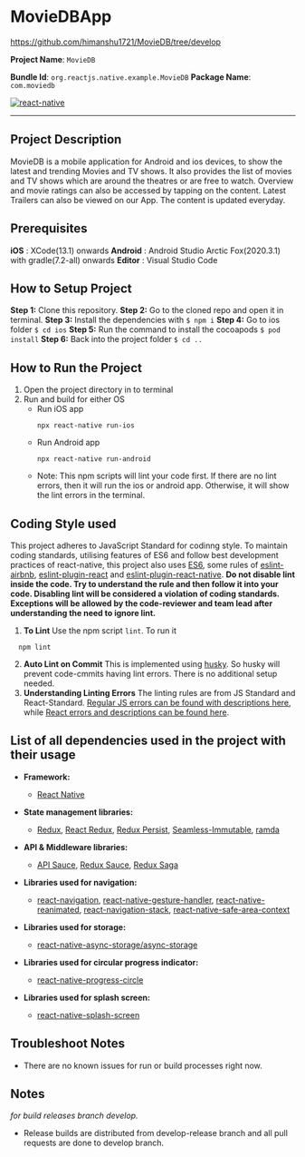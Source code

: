 # MovieDBApp

https://github.com/himanshu1721/MovieDB/tree/develop

**Project Name**: `MovieDB`

**Bundle Id**: `org.reactjs.native.example.MovieDB` **Package Name**: `com.moviedb`

[![react-native](https://img.shields.io/badge/react--native-67.0.3-brightgreen)](https://facebook.github.io/react-native/docs/0.67/getting-started)

---
## Project Description
MovieDB is a mobile application for Android and ios devices, to show the latest and trending Movies and TV shows. It also provides the list of movies and TV shows which are around the theatres or are free to watch. Overview and movie ratings can also be accessed by tapping on the content. Latest Trailers can also be viewed on our App. The content is updated everyday.

## Prerequisites
**iOS** : XCode(13.1) onwards
**Android** : Android Studio Arctic Fox(2020.3.1) with gradle(7.2-all) onwards
**Editor** : Visual Studio Code

## How to Setup Project
**Step 1:** Clone this repository.
**Step 2:** Go to the cloned repo and open it in terminal.
**Step 3:** Install the dependencies with `$ npm i`
**Step 4:** Go to ios folder `$ cd ios`
**Step 5:** Run the command to install the cocoapods `$ pod install`
**Step 6:** Back into the project folder `$ cd ..`

## How to Run the Project
1. Open the project directory in to terminal
2. Run and build for either OS
   - Run iOS app
     ```
     npx react-native run-ios
     ```
   - Run Android app
     ```
     npx react-native run-android
     ```
   - Note: This npm scripts will lint your code first. If there are no lint errors, then it will run the ios or android app. Otherwise, it will show the lint errors in the terminal.

## Coding Style used
This project adheres to JavaScript Standard for codinng style. To maintain coding standards, utilising features of ES6 and follow best development practices of react-native, this project also uses [ES6](http://es6-features.org/#Constants), some rules of [eslint-airbnb](https://github.com/airbnb/javascript), [eslint-plugin-react](https://github.com/yannickcr/eslint-plugin-react) and [eslint-plugin-react-native](https://github.com/intellicode/eslint-plugin-react-native).
**Do not disable lint inside the code. Try to understand the rule and then follow it into your code. Disabling lint will be considered a violation of coding standards. Exceptions will be allowed by the code-reviewer and team lead after understanding the need to ignore lint.**

1. **To Lint**
   Use the npm script `lint`. To run it
```
  npm lint
```
2. **Auto Lint on Commit**
   This is implemented using [husky](https://github.com/typicode/husky). So husky will prevent code-cmmits having lint errors. There is no additional setup needed.
3. **Understanding Linting Errors**
   The linting rules are from JS Standard and React-Standard. [Regular JS errors can be found with descriptions here](http://eslint.org/docs/rules/), while [React errors and descriptions can be found here](https://github.com/yannickcr/eslint-plugin-react).


## List of all dependencies used in the project with their usage

- **Framework:**
  - [React Native](https://github.com/facebook/react-native)

- **State management libraries:**
  - [Redux](http://redux.js.org/), [React Redux](https://react-redux.js.org/), [Redux Persist](https://github.com/rt2zz/redux-persist), [Seamless-Immutable](https://github.com/rtfeldman/seamless-immutable), [ramda](https://ramdajs.com/)

- **API & Middleware libraries:**
  - [API Sauce](https://github.com/infinitered/apisauce), [Redux Sauce](https://github.com/jkeam/reduxsauce), [Redux Saga](https://redux-saga.js.org/)

- **Libraries used for navigation:**
  - [react-navigation](https://github.com/react-navigation/react-navigation), [react-native-gesture-handler](https://github.com/kmagiera/react-native-gesture-handler), [react-native-reanimated](https://github.com/kmagiera/react-native-reanimated), [react-navigation-stack](https://github.com/react-navigation/stack), [react-native-safe-area-context](https://github.com/th3rdwave/react-native-safe-area-context)

- **Libraries used for storage:**
  - [react-native-async-storage/async-storage](https://github.com/react-native-async-storage/async-storage)

- **Libraries used for circular progress indicator:**
  - [react-native-progress-circle](https://github.com/MrToph/react-native-progress-circle)

- **Libraries used for splash screen:**
  - [react-native-splash-screen](https://github.com/crazycodeboy/react-native-splash-screen)

## Troubleshoot Notes
- There are no known issues for run or build processes right now.
## Notes
_for build releases branch develop._
- Release builds are distributed from develop-release branch and all pull requests are done to develop branch.